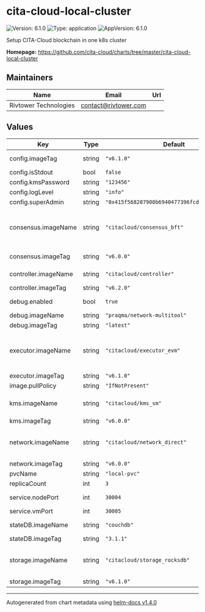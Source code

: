 # cita-cloud-local-cluster

![Version: 6.1.0](https://img.shields.io/badge/Version-6.1.0-informational?style=flat-square) ![Type: application](https://img.shields.io/badge/Type-application-informational?style=flat-square) ![AppVersion: 6.1.0](https://img.shields.io/badge/AppVersion-6.1.0-informational?style=flat-square)

Setup CITA-Cloud blockchain in one k8s cluster

**Homepage:** <https://github.com/cita-cloud/charts/tree/master/cita-cloud-local-cluster>

## Maintainers

| Name | Email | Url |
| ---- | ------ | --- |
| Rivtower Technologies | contact@rivtower.com |  |

## Values

| Key | Type | Default | Description |
|-----|------|---------|-------------|
| config.imageTag | string | `"v6.1.0"` | Image tag of cita-cloud-config container. |
| config.isStdout | bool | `false` | Is output log to stdout? |
| config.kmsPassword | string | `"123456"` | Password of kms. |
| config.logLevel | string | `"info"` | log level warn/info/debug/trace |
| config.superAdmin | string | `"0x415f568207900b6940477396fcd2c201efe49beb"` | Super admin account address. |
| consensus.imageName | string | `"citacloud/consensus_bft"` | docker image of consensus container. citacloud/consensus_raft(v6.2.0) or citacloud/consensus_bft(v6.0.0) |
| consensus.imageTag | string | `"v6.0.0"` | Image tag of consensus container. |
| controller.imageName | string | `"citacloud/controller"` | docker image of controller container. |
| controller.imageTag | string | `"v6.2.0"` | Image tag of controller container. |
| debug.enabled | bool | `true` | Is there a debug container in each pod? |
| debug.imageName | string | `"praqma/network-multitool"` | Image name of debug container. |
| debug.imageTag | string | `"latest"` | Image tag of debug container. |
| executor.imageName | string | `"citacloud/executor_evm"` | docker image of executor container. citacloud/executor_evm or citacloud/executor_poc or citacloud/executor_chaincode_ext |
| executor.imageTag | string | `"v6.1.0"` | Image tag of executor container. |
| image.pullPolicy | string | `"IfNotPresent"` | pullPolicy for all docker images. |
| kms.imageName | string | `"citacloud/kms_sm"` | docker image of kms container. citacloud/kms_sm or citacloud/kms_eth |
| kms.imageTag | string | `"v6.0.0"` | Image tag of kms container. |
| network.imageName | string | `"citacloud/network_direct"` | docker image of network container. citacloud/network_p2p(v6.0.0) or citacloud/network_direct(v6.0.0) |
| network.imageTag | string | `"v6.0.0"` | Image tag of network container. |
| pvcName | string | `"local-pvc"` | Name of persistentVolumeClaim. |
| replicaCount | int | `3` | Count of blockchain nodes. |
| service.nodePort | int | `30004` | nodePort to expose controller RPC. |
| service.vmPort | int | `30005` | vmPort expose executor RPC |
| stateDB.imageName | string | `"couchdb"` | docker image of stateDB container. |
| stateDB.imageTag | string | `"3.1.1"` | Image tag of stateDB container. |
| storage.imageName | string | `"citacloud/storage_rocksdb"` | docker image of storage container. citacloud/storage_rocksdb or citacloud/storage_sqlite |
| storage.imageTag | string | `"v6.1.0"` | Image tag of storage container. |

----------------------------------------------
Autogenerated from chart metadata using [helm-docs v1.4.0](https://github.com/norwoodj/helm-docs/releases/v1.4.0)
